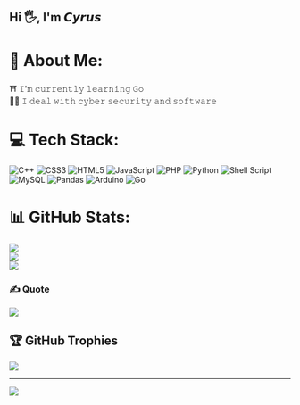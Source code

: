 ## Hi 🖐, I'm 𝘾𝙮𝙧𝙪𝙨

# 💫 About Me:
⛩ 𝙸'𝚖 𝚌𝚞𝚛𝚛𝚎𝚗𝚝𝚕𝚢 𝚕𝚎𝚊𝚛𝚗𝚒𝚗𝚐 𝙶𝚘<br>
👨‍💻 𝙸 𝚍𝚎𝚊𝚕 𝚠𝚒𝚝𝚑 𝚌𝚢𝚋𝚎𝚛 𝚜𝚎𝚌𝚞𝚛𝚒𝚝𝚢 𝚊𝚗𝚍 𝚜𝚘𝚏𝚝𝚠𝚊𝚛𝚎 

# 💻 Tech Stack:
![C++](https://img.shields.io/badge/c++-%2300599C.svg?style=for-the-badge&logo=c%2B%2B&logoColor=white) ![CSS3](https://img.shields.io/badge/css3-%231572B6.svg?style=for-the-badge&logo=css3&logoColor=white) ![HTML5](https://img.shields.io/badge/html5-%23E34F26.svg?style=for-the-badge&logo=html5&logoColor=white) ![JavaScript](https://img.shields.io/badge/javascript-%23323330.svg?style=for-the-badge&logo=javascript&logoColor=%23F7DF1E) ![PHP](https://img.shields.io/badge/php-%23777BB4.svg?style=for-the-badge&logo=php&logoColor=white) ![Python](https://img.shields.io/badge/python-3670A0?style=for-the-badge&logo=python&logoColor=ffdd54) ![Shell Script](https://img.shields.io/badge/shell_script-%23121011.svg?style=for-the-badge&logo=gnu-bash&logoColor=white) ![MySQL](https://img.shields.io/badge/mysql-4479A1.svg?style=for-the-badge&logo=mysql&logoColor=white) ![Pandas](https://img.shields.io/badge/pandas-%23150458.svg?style=for-the-badge&logo=pandas&logoColor=white) ![Arduino](https://img.shields.io/badge/-Arduino-00979D?style=for-the-badge&logo=Arduino&logoColor=white) ![Go](https://img.shields.io/badge/go-%2300ADD8.svg?style=for-the-badge&logo=go&logoColor=white)

# 📊 GitHub Stats:
![](https://github-readme-stats.vercel.app/api?username=cyrusxw&theme=tokyonight&hide_border=false&include_all_commits=false&count_private=false)<br/>
![](https://github-readme-streak-stats.herokuapp.com/?user=Cyrusxw&theme=tokyonight&hide_border=false)<br/>
![](https://github-readme-stats.vercel.app/api/top-langs/?username=Cyrusxw&theme=tokyonight&hide_border=false&include_all_commits=false&count_private=false&layout=compact)

### ✍️ Quote
![](https://quotes-github-readme.vercel.app/api?type=horizontal&theme=tokyonight)

## 🏆 GitHub Trophies
![](https://github-profile-trophy.vercel.app/?username=Cyrusxw&theme=tokyonight&no-frame=false&no-bg=true&margin-w=4)

---
[![](https://visitcount.itsvg.in/api?id=Cyruswx1&icon=9&color=4)](https://visitcount.itsvg.in)

<!-- Proudly created with GPRM ( https://gprm.itsvg.in ) -->

